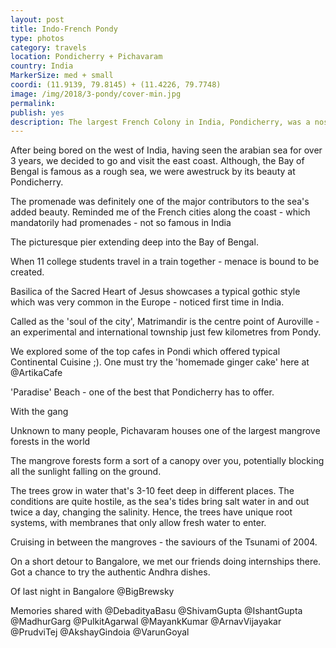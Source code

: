 ```yaml
---
layout: post
title: Indo-French Pondy
type: photos
category: travels
location: Pondicherry + Pichavaram
country: India
MarkerSize: med + small
coordi: (11.9139, 79.8145) + (11.4226, 79.7748)
image: /img/2018/3-pondy/cover-min.jpg 
permalink: 
publish: yes
description: The largest French Colony in India, Pondicherry, was a nostalgic trip for me - after staying in France for about 4 months. I did try some of the French that I learned - but only to fail :(
---
```

<!-- http://compressjpeg.com -->
<!-- http://compressimage.toolur.com/ 1024, 400-->
<p class="center"><img src="{{site.baseurl}}/img/2018/3-pondy/1.jpg" alt="">After being bored on the west of India, having seen the arabian sea for over 3 years, we decided to go and visit the east coast. Although, the Bay of Bengal is famous as a rough sea, we were awestruck by its beauty at Pondicherry.</p>

<p class="center"><img src="{{site.baseurl}}/img/2018/3-pondy/2.jpg" alt="">The promenade was definitely one of the major contributors to the sea's added beauty. Reminded me of the French cities along the coast - which mandatorily had promenades - not so famous in India</p>

<p class="center"><img src="{{site.baseurl}}/img/2018/3-pondy/3.jpg" alt="">The picturesque pier extending deep into the Bay of Bengal.</p>

<p class="center"><img src="{{site.baseurl}}/img/2018/3-pondy/4.jpg" alt="">When 11 college students travel in a train together - menace is bound to be created.</p>

<p class="center"><img src="{{site.baseurl}}/img/2018/3-pondy/5.jpg" alt="">Basilica of the Sacred Heart of Jesus showcases a typical gothic style which was very common in the Europe - noticed first time in India.</p>

<p class="center"><img src="{{site.baseurl}}/img/2018/3-pondy/6.jpg" alt="">Called as the 'soul of the city', Matrimandir is the centre point of Auroville - an experimental and international township just few kilometres from Pondy.</p>

<p class="center"><img src="{{site.baseurl}}/img/2018/3-pondy/7.jpg" alt="">We explored some of the top cafes in Pondi which offered typical Continental Cuisine ;). One must try the 'homemade ginger cake' here at @ArtikaCafe</p>

<p class="center"><img src="{{site.baseurl}}/img/2018/3-pondy/8.jpg" alt="">'Paradise' Beach - one of the best that Pondicherry has to offer.</p>

<p class="center"><img src="{{site.baseurl}}/img/2018/3-pondy/9.jpg" alt="">With the gang</p>

<p class="center"><img src="{{site.baseurl}}/img/2018/3-pondy/10.jpg" alt="">Unknown to many people, Pichavaram houses one of the largest mangrove forests in the world</p>

<p class="center"><img src="{{site.baseurl}}/img/2018/3-pondy/11.jpg" alt="">The mangrove forests form a sort of a canopy over you, potentially blocking all the sunlight falling on the ground.</p>

<p class="center"><img src="{{site.baseurl}}/img/2018/3-pondy/12.jpg" alt="">The trees grow in water that's 3-10 feet deep in different places. The conditions are quite hostile, as the sea's tides bring salt water in and out twice a day, changing the salinity. Hence, the trees have unique root systems, with membranes that only allow fresh water to enter.</p>

<p class="center"><img src="{{site.baseurl}}/img/2018/3-pondy/13.jpg" alt="">Cruising in between the mangroves - the saviours of the Tsunami of 2004.</p>

<p class="center"><img src="{{site.baseurl}}/img/2018/3-pondy/14.jpg" alt="">On a short detour to Bangalore, we met our friends doing internships there. Got a chance to try the authentic Andhra dishes.</p>

<p class="center"><img src="{{site.baseurl}}/img/2018/3-pondy/15.jpg" alt="">Of last night in Bangalore @BigBrewsky</p>

<p class="center"><img src="{{site.baseurl}}/img/2018/3-pondy/16.jpg" alt="">Memories shared with @DebadityaBasu @ShivamGupta @IshantGupta @MadhurGarg @PulkitAgarwal @MayankKumar @ArnavVijayakar @PrudviTej @AkshayGindoia @VarunGoyal</p>


